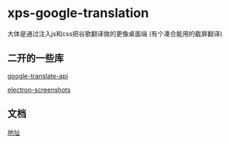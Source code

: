 # xps-google-translation

大体是通过注入js和css把谷歌翻译做的更像桌面端 (有个凑合能用的截屏翻译)

## 二开的一些库

[google-translate-api](https://github.com/matheuss/google-translate-api)

[electron-screenshots](https://www.npmjs.com/package/electron-screenshots)

## 文档
[地址](https://mlmdflr.cc/ggdoc/)